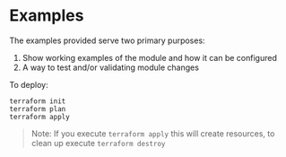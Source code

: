 # Examples

The examples provided serve two primary purposes:

1. Show working examples of the module and how it can be configured
1. A way to test and/or validating module changes

To deploy:

```hcl
terraform init
terraform plan
terraform apply
```

> Note: If you execute `terraform apply` this will create resources, to clean up execute `terraform destroy`
